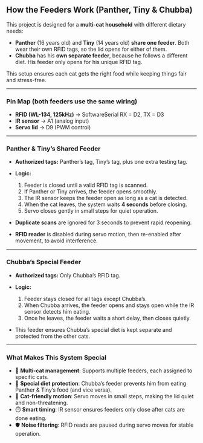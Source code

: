## How the Feeders Work (Panther, Tiny & Chubba)

This project is designed for a **multi-cat household** with different dietary needs:

* **Panther** (16 years old) and **Tiny** (14 years old) **share one feeder**.
  Both wear their own RFID tags, so the lid opens for either of them.
* **Chubba** has his **own separate feeder**, because he follows a different diet.
  His feeder only opens for his unique RFID tag.

This setup ensures each cat gets the right food while keeping things fair and stress-free.

---

### Pin Map (both feeders use the same wiring)

* **RFID (WL-134, 125kHz)** → SoftwareSerial RX = D2, TX = D3
* **IR sensor** → A1 (analog input)
* **Servo lid** → D9 (PWM control)

---

### Panther & Tiny’s Shared Feeder

* **Authorized tags:** Panther’s tag, Tiny’s tag, plus one extra testing tag.
* **Logic:**

  1. Feeder is closed until a valid RFID tag is scanned.
  2. If Panther or Tiny arrives, the feeder opens smoothly.
  3. The IR sensor keeps the feeder open as long as a cat is detected.
  4. When the cat leaves, the system waits **4 seconds** before closing.
  5. Servo closes gently in small steps for quiet operation.
* **Duplicate scans** are ignored for 3 seconds to prevent rapid reopening.
* **RFID reader** is disabled during servo motion, then re-enabled after movement, to avoid interference.

---

### Chubba’s Special Feeder

* **Authorized tags:** Only Chubba’s RFID tag.
* **Logic:**

  1. Feeder stays closed for all tags except Chubba’s.
  2. When Chubba arrives, the feeder opens and stays open while the IR sensor detects him eating.
  3. Once he leaves, the feeder waits a short delay, then closes quietly.
* This feeder ensures Chubba’s special diet is kept separate and protected from the other cats.

---

### What Makes This System Special

* 🐾 **Multi-cat management**: Supports multiple feeders, each assigned to specific cats.
* 🥣 **Special diet protection**: Chubba’s feeder prevents him from eating Panther & Tiny’s food (and vice versa).
* 🤫 **Cat-friendly motion**: Servo moves in small steps, making the lid quiet and non-threatening.
* ⏱️ **Smart timing**: IR sensor ensures feeders only close after cats are done eating.
* 🛡️ **Noise filtering**: RFID reads are paused during servo moves for stable operation.


